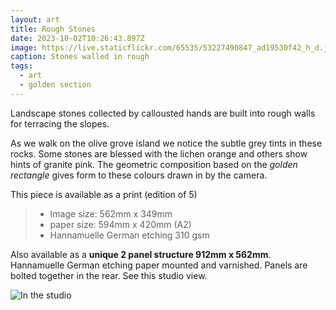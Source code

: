 ```yaml
---
layout: art
title: Rough Stones
date: 2023-10-02T10:26:43.897Z
image: https://live.staticflickr.com/65535/53227490847_ad19530f42_h_d.jpg
caption: Stones walled in rough
tags:
  - art
  - golden section
---
```

Landscape stones collected by callousted hands are built into rough walls for terracing the slopes.

As we walk on the olive grove island we notice the subtle grey tints in these rocks. Some stones are blessed with the lichen orange and others show hints of granite pink. The geometric composition based on the *golden rectangle* gives form to these colours drawn in by the camera.

This piece is available as a print (edition of 5) 

> * Image size: 562mm x 349mm
> * paper size: 594mm x 420mm (A2)
> * Hannamuelle German etching 310 gsm

Also available as a **unique 2 panel structure 912mm x 562mm**.  Hannamuelle German etching paper mounted and varnished. Panels are bolted together in the rear. See this studio view.

![In the studio](https://live.staticflickr.com/65535/53259699073_15ae5688fc_h_d.jpg "In the studio")